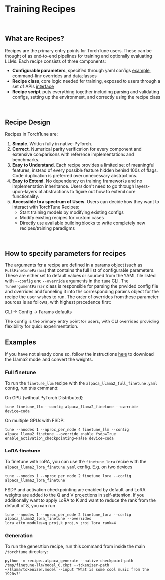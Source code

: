 # Training Recipes

&nbsp;

## What are Recipes?

Recipes are the primary entry points for TorchTune users. These can be thought of as end-to-end pipelines for training and optionally evaluating LLMs. Each recipe consists of three components:

- **Configurable parameters**, specified through yaml configs [example](https://github.com/pytorch-labs/torchtune/blob/main/recipes/configs/alpaca_llama2_full_finetune.yaml), command-line overrides and dataclasses
- **Recipe class**, core logic needed for training, exposed to users through a set of APIs [interface](https://github.com/pytorch-labs/torchtune/blob/main/recipes/interfaces.py)
- **Recipe script**, puts everything together including parsing and validating configs, setting up the environment, and correctly using the recipe class

&nbsp;

## Recipe Design

Recipes in TorchTune are:

1. **Simple**. Written fully in native-PyTorch.
2. **Correct**. Numerical parity verification for every component and extensive comparisons with reference implementations and benchmarks.
3. **Easy to Understand**. Each recipe provides a limited set of meaningful features, instead of every possible feature hidden behind 100s of flags. Code duplication is preferred over unnecessary abstractions.
4. **Easy to Extend**. No dependency on training frameworks and no implementation inheritance. Users don't need to go through layers-upon-layers of abstractions to figure out how to extend core functionality.
5. **Accessible to a spectrum of Users**. Users can decide how they want to interact with TorchTune Recipes:
    - Start training models by modifying existing configs
    - Modify existing recipes for custom cases
    - Directly use available building blocks to write completely new recipes/training paradigms

&nbsp;

## How to specify parameters for recipes

The arguments for a recipe are defined in a params object (such as `FullFinetuneParams`) that contains the full list of configurable parameters. These are either set to default values or sourced from the YAML file listed with `--config` and `--override` arguments in the `tune` CLI. The `TuneArgumentParser` class is responsible for parsing the provided config file and overrides and funneling it into the corresponding params object for the recipe the user wishes to run. The order of overrides from these parameter sources is as follows, with highest precedence first:

CLI &rarr; Config &rarr; Params defaults

The config is the primary entry point for users, with CLI overrides providing flexibility for quick experimentation.

## Examples

If you have not already done so, follow the instructions [here](https://github.com/pytorch-labs/torchtune/blob/main/README.md#downloading-a-model) to download the Llama2 model and convert the weights.

### Full finetune

To run the `finetune_llm` recipe with the `alpaca_llama2_full_finetune.yaml` config, run this command:

On GPU (without PyTorch Distributed):
```
tune finetune_llm --config alpaca_llama2_finetune --override device=cuda
```

On multiple GPUs with FSDP:
```
tune --nnodes 1 --nproc_per_node 4 finetune_llm --config alpaca_llama2_finetune --override enable_fsdp=True enable_activation_checkpointing=False device=cuda
```

### LoRA finetune

To finetune with LoRA, you can use the `finetune_lora` recipe with the `alpaca_llama2_lora_finetune.yaml` config. E.g. on two devices

```
tune --nnodes 1 --nproc_per_node 2 finetune_lora --config alpaca_llama2_lora_finetune
```

FSDP and activation checkpointing are enabled by default, and LoRA weights are added to the Q and V projections in self-attention. If you additionally want to apply LoRA to K and want to reduce the rank from the default of 8, you can run

```
tune --nnodes 1 --nproc_per_node 2 finetune_lora --config alpaca_llama2_lora_finetune --overrides lora_attn_modules=q_proj,k_proj,v_proj lora_rank=4
```

### Generation

To run the generation recipe, run this command from inside the main `/torchtune` directory:
```
python -m recipes.alpaca_generate --native-checkpoint-path /tmp/finetune-llm/model_0.ckpt --tokenizer-path ~/llama/tokenizer.model --input "What is some cool music from the 1920s?"
```
